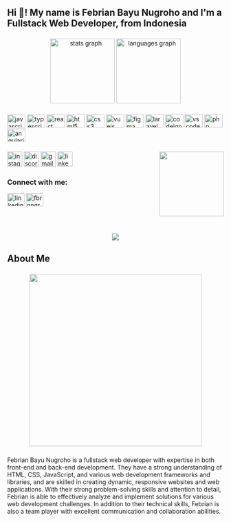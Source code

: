 <h2 align="left">Hi 👋! My name is Febrian Bayu Nugroho and I'm a Fullstack Web Developer, from Indonesia</h2>

###

<div align="center">
  <img src="https://github-readme-stats.vercel.app/api?hide_title=false&hide_rank=false&show_icons=true&include_all_commits=true&count_private=true&disable_animations=false&theme=dracula&locale=en&hide_border=false&username=fbrnngrh" height="150" alt="stats graph"  />
  <img src="https://github-readme-stats.vercel.app/api/top-langs?locale=en&hide_title=false&layout=compact&card_width=320&langs_count=5&theme=dracula&hide_border=false&username=fbrnngrh" height="150" alt="languages graph"  />
</div>

###

<div align="left">
  <img src="https://cdn.jsdelivr.net/gh/devicons/devicon/icons/javascript/javascript-original.svg" height="30" width="42" alt="javascript logo"  />
  <img src="https://cdn.jsdelivr.net/gh/devicons/devicon/icons/typescript/typescript-plain.svg" height="30" width="42" alt="typescript logo"  />
  <img src="https://cdn.jsdelivr.net/gh/devicons/devicon/icons/react/react-original.svg" height="30" width="42" alt="react logo"  />
  <img src="https://cdn.jsdelivr.net/gh/devicons/devicon/icons/html5/html5-original.svg" height="30" width="42" alt="html5 logo"  />
  <img src="https://cdn.jsdelivr.net/gh/devicons/devicon/icons/css3/css3-original.svg" height="30" width="42" alt="css3 logo"  />
  <img src="https://cdn.jsdelivr.net/gh/devicons/devicon/icons/vuejs/vuejs-original.svg" height="30" width="42" alt="vuejs logo"  />
  <img src="https://cdn.jsdelivr.net/gh/devicons/devicon/icons/figma/figma-original.svg" height="30" width="42" alt="figma logo"  />
  <img src="https://cdn.jsdelivr.net/gh/devicons/devicon/icons/laravel/laravel-plain.svg" height="30" width="42" alt="laravel logo"  />
  <img src="https://cdn.jsdelivr.net/gh/devicons/devicon/icons/codeigniter/codeigniter-plain.svg" height="30" width="42" alt="codeigniter logo"  />
  <img src="https://cdn.jsdelivr.net/gh/devicons/devicon/icons/vscode/vscode-original.svg" height="30" width="42" alt="vscode logo"  />
  <img src="https://cdn.jsdelivr.net/gh/devicons/devicon/icons/php/php-original.svg" height="30" width="42" alt="php logo"  />
  <img src="https://cdn.jsdelivr.net/gh/devicons/devicon/icons/angularjs/angularjs-original.svg" height="30" width="42" alt="angularjs logo"  />
</div>

###

<img align="right" height="150" src="https://process.filestackapi.com/cache=expiry:max/resize=width:1050/efbSR18hT5uRKuo0zoMA"  />

###

<div align="left">
  <img src="https://img.shields.io/static/v1?message=Instagram&logo=instagram&label=&color=E4405F&logoColor=white&labelColor=&style=for-the-badge" height="35" alt="instagram logo"  />
  <img src="https://img.shields.io/static/v1?message=Discord&logo=discord&label=&color=7289DA&logoColor=white&labelColor=&style=for-the-badge" height="35" alt="discord logo"  />
  <img src="https://img.shields.io/static/v1?message=Gmail&logo=gmail&label=&color=D14836&logoColor=white&labelColor=&style=for-the-badge" height="35" alt="gmail logo"  />
  <img src="https://img.shields.io/static/v1?message=LinkedIn&logo=linkedin&label=&color=0077B5&logoColor=white&labelColor=&style=for-the-badge" height="35" alt="linkedin logo"  />
</div>

<h3 align="left">Connect with me:</h3>
<p align="left">
<a href="https://linkedin.com/in/linkedin.com/in/febrian-bayu-nugroho-ba044a1a0" target="blank"><img align="center" src="https://raw.githubusercontent.com/rahuldkjain/github-profile-readme-generator/master/src/images/icons/Social/linked-in-alt.svg" alt="linkedin.com/in/febrian-bayu-nugroho-ba044a1a0" height="30" width="40" /></a>
<a href="https://instagram.com/fbrnngrh_" target="blank"><img align="center" src="https://raw.githubusercontent.com/rahuldkjain/github-profile-readme-generator/master/src/images/icons/Social/instagram.svg" alt="fbrnngrh_" height="30" width="40" /></a>
</p>

###

<br clear="both">



###

<div align="center">
  <img src="https://profile-counter.glitch.me/fbrnngrh/count.svg?"  />
</div>

###

<h2 align="left">About Me</h2>

###

<div align="center">
  <img height="400" src="https://media.licdn.com/dms/image/C4E03AQHB7ZgpL8zkVQ/profile-displayphoto-shrink_800_800/0/1655610203810?e=1676505600&v=beta&t=qaebwigSbV83oTNBe9vxaUDF6idbYlgGcBjFKf1uprA"  />
</div>

###

<p align="left">Febrian Bayu Nugroho is a fullstack web developer with expertise in both front-end and back-end development. They have a strong understanding of HTML, CSS, JavaScript, and various web development frameworks and libraries, and are skilled in creating dynamic, responsive websites and web applications. With their strong problem-solving skills and attention to detail, Febrian is able to effectively analyze and implement solutions for various web development challenges. In addition to their technical skills, Febrian is also a team player with excellent communication and collaboration abilities.</p>

###
